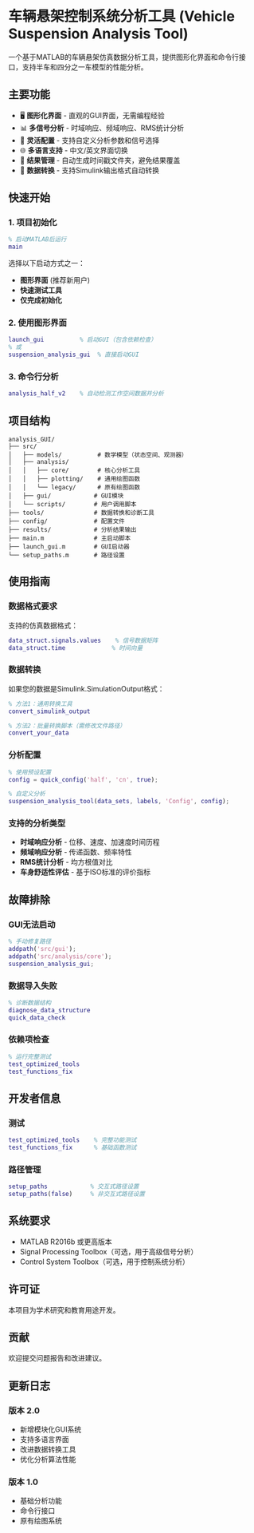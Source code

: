 # 车辆悬架控制系统分析工具 (Vehicle Suspension Analysis Tool)

一个基于MATLAB的车辆悬架仿真数据分析工具，提供图形化界面和命令行接口，支持半车和四分之一车模型的性能分析。

## 主要功能

- 🖥️ **图形化界面** - 直观的GUI界面，无需编程经验
- 📊 **多信号分析** - 时域响应、频域响应、RMS统计分析
- 🔧 **灵活配置** - 支持自定义分析参数和信号选择
- 🌐 **多语言支持** - 中文/英文界面切换
- 📁 **结果管理** - 自动生成时间戳文件夹，避免结果覆盖
- 🔄 **数据转换** - 支持Simulink输出格式自动转换

## 快速开始

### 1. 项目初始化

```matlab
% 启动MATLAB后运行
main
```

选择以下启动方式之一：
- **图形界面** (推荐新用户)
- **快速测试工具**
- **仅完成初始化**

### 2. 使用图形界面

```matlab
launch_gui          % 启动GUI（包含依赖检查）
% 或
suspension_analysis_gui  % 直接启动GUI
```

### 3. 命令行分析

```matlab
analysis_half_v2    % 自动检测工作空间数据并分析
```

## 项目结构

```
analysis_GUI/
├── src/
│   ├── models/          # 数学模型（状态空间、观测器）
│   ├── analysis/
│   │   ├── core/        # 核心分析工具
│   │   ├── plotting/    # 通用绘图函数
│   │   └── legacy/      # 原有绘图函数
│   ├── gui/            # GUI模块
│   └── scripts/        # 用户调用脚本
├── tools/              # 数据转换和诊断工具
├── config/             # 配置文件
├── results/            # 分析结果输出
├── main.m              # 主启动脚本
├── launch_gui.m        # GUI启动器
└── setup_paths.m       # 路径设置
```

## 使用指南

### 数据格式要求

支持的仿真数据格式：
```matlab
data_struct.signals.values    % 信号数据矩阵
data_struct.time             % 时间向量
```

### 数据转换

如果您的数据是Simulink.SimulationOutput格式：

```matlab
% 方法1：通用转换工具
convert_simulink_output

% 方法2：批量转换脚本（需修改文件路径）
convert_your_data
```

### 分析配置

```matlab
% 使用预设配置
config = quick_config('half', 'cn', true);

% 自定义分析
suspension_analysis_tool(data_sets, labels, 'Config', config);
```

### 支持的分析类型

- **时域响应分析** - 位移、速度、加速度时间历程
- **频域响应分析** - 传递函数、频率特性
- **RMS统计分析** - 均方根值对比
- **车身舒适性评估** - 基于ISO标准的评价指标

## 故障排除

### GUI无法启动
```matlab
% 手动修复路径
addpath('src/gui');
addpath('src/analysis/core');
suspension_analysis_gui;
```

### 数据导入失败
```matlab
% 诊断数据结构
diagnose_data_structure
quick_data_check
```

### 依赖项检查
```matlab
% 运行完整测试
test_optimized_tools
test_functions_fix
```

## 开发者信息

### 测试

```matlab
test_optimized_tools    % 完整功能测试
test_functions_fix      % 基础函数测试
```

### 路径管理

```matlab
setup_paths            % 交互式路径设置
setup_paths(false)     % 非交互式路径设置
```

## 系统要求

- MATLAB R2016b 或更高版本
- Signal Processing Toolbox（可选，用于高级信号分析）
- Control System Toolbox（可选，用于控制系统分析）

## 许可证

本项目为学术研究和教育用途开发。

## 贡献

欢迎提交问题报告和改进建议。

## 更新日志

### 版本 2.0
- 新增模块化GUI系统
- 支持多语言界面
- 改进数据转换工具
- 优化分析算法性能

### 版本 1.0
- 基础分析功能
- 命令行接口
- 原有绘图系统